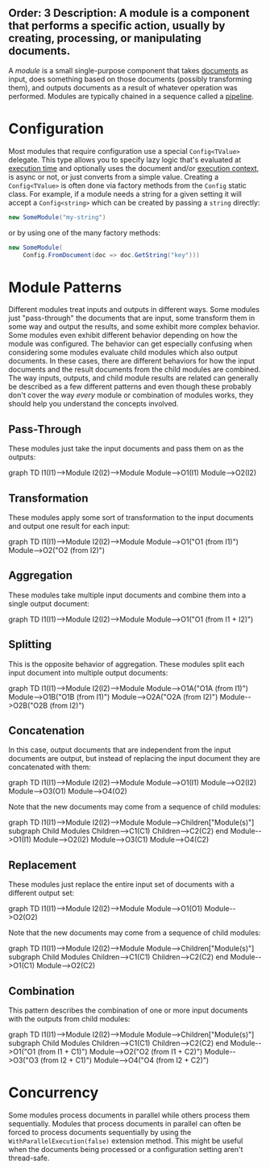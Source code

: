 Order: 3
Description: A module is a component that performs a specific action, usually by creating, processing, or manipulating documents.
---
A *module* is a small single-purpose component that takes [documents](/framework/concepts/documents) as input, does something based on those documents (possibly transforming them), and outputs documents as a result of whatever operation was performed. Modules are typically chained in a sequence called a [pipeline](/framework/concepts/pipelines).

# Configuration

Most modules that require configuration use a special `Config<TValue>` delegate. This type allows you to specify lazy logic that's evaluated at [execution time](/framework/concepts/execution) and optionally uses the document and/or [execution context](/framework/concepts/execution#execution-context), is async or not, or just converts from a simple value. Creating a `Config<TValue>` is often done via factory methods from the `Config` static class. For example, if a module needs a string for a given setting it will accept a `Config<string>` which can be created by passing a `string` directly:

``` csharp
new SomeModule("my-string")
```

or by using one of the many factory methods:

``` csharp
new SomeModule(
    Config.FromDocument(doc => doc.GetString("key")))
```

# Module Patterns

Different modules treat inputs and outputs in different ways. Some modules just "pass-through" the documents that are input, some transform them in some way and output the results, and some exhibit more complex behavior. Some modules even exhibit different behavior depending on how the module was configured. The behavior can get especially confusing when considering some modules evaluate child modules which also output documents. In these cases, there are different behaviors for how the input documents and the result documents from the child modules are combined. The way inputs, outputs, and child module results are related can generally be described as a few different patterns and even though these probably don't cover the way *every* module or combination of modules works, they should help you understand the concepts involved.

## Pass-Through

These modules just take the input documents and pass them on as the outputs:

<div class="mermaid">
    graph TD
        I1(I1)-->Module
        I2(I2)-->Module
        Module-->O1(I1)
        Module-->O2(I2)
</div>

## Transformation

These modules apply some sort of transformation to the input documents and output one result for each input:

<div class="mermaid">
    graph TD
        I1(I1)-->Module
        I2(I2)-->Module
        Module-->O1("O1 (from I1)")
        Module-->O2("O2 (from I2)")
</div>

## Aggregation

These modules take multiple input documents and combine them into a single output document:

<div class="mermaid">
    graph TD
        I1(I1)-->Module
        I2(I2)-->Module
        Module-->O1("O1 (from I1 + I2)")
</div>

## Splitting

This is the opposite behavior of aggregation. These modules split each input document into multiple output documents:

<div class="mermaid">
    graph TD
        I1(I1)-->Module
        I2(I2)-->Module
        Module-->O1A("O1A (from I1)")
        Module-->O1B("O1B (from I1)")
        Module-->O2A("O2A (from I2)")
        Module-->O2B("O2B (from I2)")
</div>

## Concatenation

In this case, output documents that are independent from the input documents are output, but instead of replacing the input document they are concatenated with them:

<div class="mermaid">
    graph TD
        I1(I1)-->Module
        I2(I2)-->Module
        Module-->O1(I1)
        Module-->O2(I2)
        Module-->O3(O1)
        Module-->O4(O2)
</div>

Note that the new documents may come from a sequence of child modules:

<div class="mermaid">
    graph TD
        I1(I1)-->Module
        I2(I2)-->Module
        Module-->Children["Module(s)"]
        subgraph Child Modules
            Children-->C1(C1)
            Children-->C2(C2)
        end
        Module-->O1(I1)
        Module-->O2(I2)
        Module-->O3(C1)
        Module-->O4(C2)
</div>

## Replacement

These modules just replace the entire input set of documents with a different output set:

<div class="mermaid">
    graph TD
        I1(I1)-->Module
        I2(I2)-->Module
        Module-->O1(O1)
        Module-->O2(O2)
</div>

Note that the new documents may come from a sequence of child modules:

<div class="mermaid">
    graph TD
        I1(I1)-->Module
        I2(I2)-->Module
        Module-->Children["Module(s)"]
        subgraph Child Modules
            Children-->C1(C1)
            Children-->C2(C2)
        end
        Module-->O1(C1)
        Module-->O2(C2)
</div>

## Combination

This pattern describes the combination of one or more input documents with the outputs from child modules:

<div class="mermaid">
    graph TD
        I1(I1)-->Module
        I2(I2)-->Module
        Module-->Children["Module(s)"]
        subgraph Child Modules
            Children-->C1(C1)
            Children-->C2(C2)
        end
        Module-->O1("O1 (from I1 + C1)")
        Module-->O2("O2 (from I1 + C2)")
        Module-->O3("O3 (from I2 + C1)")
        Module-->O4("O4 (from I2 + C2)")
</div>

# Concurrency

Some modules process documents in parallel while others process them sequentially. Modules that process documents in parallel can often be forced to process documents sequentially by using the `WithParallelExecution(false)` extension method. This might be useful when the documents being processed or a configuration setting aren't thread-safe.